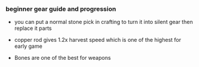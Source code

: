 ### beginner gear guide and progression

* you can put a normal stone pick in crafting to turn it into silent gear then replace it parts

* copper rod gives 1.2x harvest speed which is one of the highest for early game
* Bones are one of the best for weapons